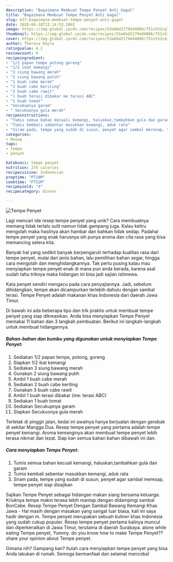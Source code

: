 ```yaml
---
description: "Bagaimana Membuat Tempe Penyet Anti Gagal"
title: "Bagaimana Membuat Tempe Penyet Anti Gagal"
slug: 637-bagaimana-membuat-tempe-penyet-anti-gagal
date: 2020-04-18T23:14:53.586Z
image: https://img-global.cpcdn.com/recipes/53a6bd21794d4806/751x532cq70/tempe-penyet-foto-resep-utama.jpg
thumbnail: https://img-global.cpcdn.com/recipes/53a6bd21794d4806/751x532cq70/tempe-penyet-foto-resep-utama.jpg
cover: https://img-global.cpcdn.com/recipes/53a6bd21794d4806/751x532cq70/tempe-penyet-foto-resep-utama.jpg
author: Theresa Doyle
ratingvalue: 4.2
reviewcount: 9
recipeingredient:
- "1/2 papan tempe potong goreng"
- "1/2 ikat kemangi"
- "3 siung bawang merah"
- "2 siung bawang putih"
- "1 buah cabe merah"
- "2 buah cabe keriting"
- "3 buah cabe rawit"
- "1 buah terasi dibakar me terasi ABC"
- "1 buah tomat"
- "Secukupnya garam"
- " Secukuonya gula merah"
recipeinstructions:
- "Tumis semua bahan kecuali kemangi, haluskan,tambahkan gula dan garam"
- "Tumis kembali sebentar masukkan kemangi, aduk rata"
- "Siram pada, tempe yang sudah di susun, penyet agar sambal meresap, tempe penyet siap disajikan"
categories:
- Resep
tags:
- tempe
- penyet

katakunci: tempe penyet 
nutrition: 275 calories
recipecuisine: Indonesian
preptime: "PT10M"
cooktime: "PT52M"
recipeyield: "4"
recipecategory: Dinner

---
```



![Tempe Penyet](https://img-global.cpcdn.com/recipes/53a6bd21794d4806/751x532cq70/tempe-penyet-foto-resep-utama.jpg)

Lagi mencari ide resep tempe penyet yang unik? Cara membuatnya memang tidak terlalu sulit namun tidak gampang juga. Kalau keliru mengolah maka hasilnya akan hambar dan bahkan tidak sedap. Padahal tempe penyet yang enak harusnya sih punya aroma dan cita rasa yang bisa memancing selera kita.

Banyak hal yang sedikit banyak berpengaruh terhadap kualitas rasa dari tempe penyet, mulai dari jenis bahan, lalu pemilihan bahan segar, hingga cara mengolah dan menghidangkannya. Tak perlu pusing kalau mau menyiapkan tempe penyet enak di mana pun anda berada, karena asal sudah tahu triknya maka hidangan ini bisa jadi sajian istimewa.

Kata penyet sendiri mengacu pada cara penyajiannya. Jadi, sebelum dihidangkan, tempe akan dicampurkan terlebih dahulu dengan sambal terasi. Tempe Penyet adalah makanan khas Indonesia dari daerah Jawa Timur.


Di bawah ini ada beberapa tips dan trik praktis untuk membuat tempe penyet yang siap dikreasikan. Anda bisa menyiapkan Tempe Penyet memakai 11 bahan dan 3 langkah pembuatan. Berikut ini langkah-langkah untuk membuat hidangannya.

<!--inarticleads1-->

##### Bahan-bahan dan bumbu yang digunakan untuk menyiapkan Tempe Penyet:

1. Sediakan 1/2 papan tempe, potong, goreng
1. Siapkan 1/2 ikat kemangi
1. Sediakan 3 siung bawang merah
1. Gunakan 2 siung bawang putih
1. Ambil 1 buah cabe merah
1. Sediakan 2 buah cabe keriting
1. Gunakan 3 buah cabe rawit
1. Ambil 1 buah terasi dibakar (me: terasi ABC)
1. Sediakan 1 buah tomat
1. Sediakan Secukupnya garam
1. Siapkan  Secukuonya gula merah


Terletak di pinggir jalan, kedai ini awalnya hanya berjualan dengan gerobak di sekitar Mangga Dua. Resep tempe penyet yang pertama adalah tempe penyet kemangi. Aroma kemanginya akan membuat tempe penyet lebih terasa nikmat dan lezat. Siap kan semua bahan bahan dibawah ini dan. 

<!--inarticleads2-->

##### Cara menyiapkan Tempe Penyet:

1. Tumis semua bahan kecuali kemangi, haluskan,tambahkan gula dan garam
1. Tumis kembali sebentar masukkan kemangi, aduk rata
1. Siram pada, tempe yang sudah di susun, penyet agar sambal meresap, tempe penyet siap disajikan


Sajikan Tempe Penyet sebagai hidangan makan siang bersama keluarga. Kriuknya tempe makin terasa lebih mantap dengan didampingi sambal BonCabe. Resep Tempe Penyet Dengan Sambal Bawang Kemangi Khas Jawa - Hai masih dengan masakan yang sangat luar biasa, kali ini saya hadir dengan m. Tempe penyet merupakan sebuah kuliner khas Indonesia yang sudah cukup populer. Resep tempe penyet pertama kalinya muncul dan diperkenalkan di Jawa Timur, terutama di daerah Surabaya. alone while eating Tempe penyet, Yummy. do you know how to make Tempe Penyet??share your opinion about Tempe penyet. 

Gimana nih? Gampang kan? Itulah cara menyiapkan tempe penyet yang bisa Anda lakukan di rumah. Semoga bermanfaat dan selamat mencoba!
